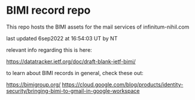 # BIMI record repo

This repo hosts the BIMI assets for the mail services of infinitum-nihil.com

last updated 6sep2022 at 16:54:03 UT by NT

relevant info regarding this is here:

https://datatracker.ietf.org/doc/draft-blank-ietf-bimi/

to learn about BIMI records in general, check these out:

https://bimigroup.org/
https://cloud.google.com/blog/products/identity-security/bringing-bimi-to-gmail-in-google-workspace

